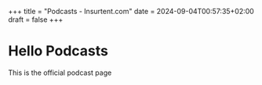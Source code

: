 +++
title = "Podcasts - Insurtent.com"
date = 2024-09-04T00:57:35+02:00
draft = false
+++

# Hello Podcasts

This is the official podcast page
